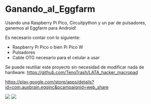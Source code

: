 # Ganando_al_Eggfarm
Usando una Raspberry Pi Pico, Circuitpython y un par de pulsadores, ganemos al Eggfarm para Android!

Es necesario contar con lo siguiente:
- Raspberry Pi Pico o bien Pi Pico W
- Pulsadores
- Cable OTG necesario para el celular a usar

Se puede reutiliar este proyecto sin necesidad de modificar nada de hardware:
https://github.com/TenoTrash/LATA_hacker_macropad

https://play.google.com/store/apps/details?id=com.auxbrain.egginc&pcampaignid=web_share
 
<img src=https://github.com/TenoTrash/Ganando_al_Eggfarm/blob/main/2023-11-13%2010.34.20.jpg>

<img src=https://github.com/TenoTrash/Ganando_al_Eggfarm/blob/main/2023-11-13%2010.34.38.jpg>
